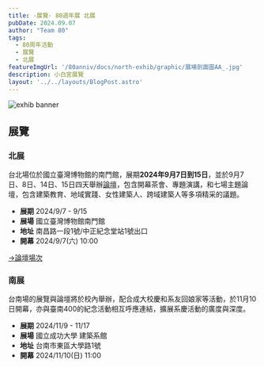 ```yaml
---
title: -展覽- 80週年展 北展
pubDate: 2024.09.07
author: "Team 80"
tags:
  - 80周年活動
  - 展覽
  - 北展
featureImgUrl: '/80anniv/docs/north-exhib/graphic/展場剖面圖AA_.jpg'
description: 小白宮展覽
layout: '../../layouts/BlogPost.astro'
---
```

![exhib banner](/80anniv/vi/main.png)

## 展覽

### 北展
台北場位於國立臺灣博物館的南門館，展期**2024年9月7日到15日**，並於9月7日、8日、14日、15日四天舉辦[論壇](/80anniv/blog/events-opening-forum-main/)，包含開幕茶會、專題演講，和七場主題論壇，包含建築教育、地域實踐、女性建築人、跨域建築人等多項精采的議題。

- **展期**  2024/9/7 - 9/15
- **展場**  國立臺灣博物館南門館
- **地址**  南昌路一段1號/中正紀念堂站1號出口
- **開幕**  2024/9/7(六) 10:00


<a href="/80anniv/blog/events-opening-forum-main/" class="px-[35px] py-2 bg-zinc-900 hover:bg-white text-white hover:text-black border rounded-[14px] justify-start items-start gap-2.5 inline-flex">
    <div class="text-center text-xl font-normal leading-7">→論壇場次
    </div>
</a>


### 南展

台南場的展覽與論壇將於校內舉辦，配合成大校慶和系友回娘家等活動，於11月10日開幕，亦與臺南400的紀念活動相互呼應連結，擴展系慶活動的廣度與深度。

- **展期**  2024/11/9 - 11/17
- **展場**  國立成功大學 建築系館
- **地址**  台南市東區大學路1號
- **開幕**  2024/11/10(日) 11:00